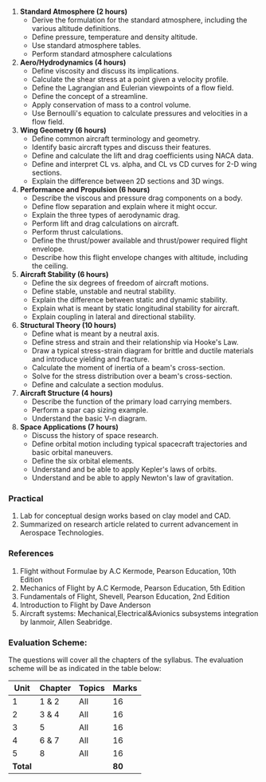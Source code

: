 
1. **Standard Atmosphere (2 hours)**
    * Derive the formulation for the standard atmosphere, including the various altitude definitions. 
    * Define pressure, temperature and density altitude. 
    * Use standard atmosphere tables. 
    * Perform standard atmosphere calculations
2. **Aero/Hydrodynamics (4 hours)**
    * Define viscosity and discuss its implications. 
    * Calculate the shear stress at a point given a velocity profile. 
    * Define the Lagrangian and Eulerian viewpoints of a flow field. 
    * Define the concept of a streamline. 
    * Apply conservation of mass to a control volume. 
    * Use Bernoulli's equation to calculate pressures and velocities in a flow field.
3. **Wing Geometry (6 hours)**
    * Define common aircraft terminology and geometry. 
    * Identify basic aircraft types and discuss their features. 
    * Define and calculate the lift and drag coefficients using NACA data. 
    * Define and interpret CL vs. alpha, and CL vs CD curves for 2-D wing sections. 
    * Explain the difference between 2D sections and 3D wings. 
4. **Performance and Propulsion (6 hours)**
    * Describe the viscous and pressure drag components on a body. 
    * Define flow separation and explain where it might occur. 
    * Explain the three types of aerodynamic drag. 
    * Perform lift and drag calculations on aircraft. 
    * Perform thrust calculations. 
    * Define the thrust/power available and thrust/power required flight envelope. 
    * Describe how this flight envelope changes with altitude, including the ceiling. 
5. **Aircraft Stability (6 hours)**
    * Define the six degrees of freedom of aircraft motions. 
    * Define stable, unstable and neutral stability. 
    * Explain the difference between static and dynamic stability. 
    * Explain what is meant by static longitudinal stability for aircraft. 
    * Explain coupling in lateral and directional stability. 
6. **Structural Theory (10 hours)**
    * Define what is meant by a neutral axis. 
    * Define stress and strain and their relationship via Hooke's Law.
    * Draw a typical stress-strain diagram for brittle and ductile materials and introduce yielding and fracture. 
    * Calculate the moment of inertia of a beam's cross-section.
    * Solve for the stress distribution over a beam's cross-section.
    * Define and calculate a section modulus. 
7. **Aircraft Structure (4 hours)** 
    * Describe the function of the primary load carrying members. 
    * Perform a spar cap sizing example. 
    * Understand the basic V-n diagram. 
8. **Space Applications (7 hours)** 
    * Discuss the history of space research. 
    * Define orbital motion including typical spacecraft trajectories and basic orbital maneuvers. 
    * Define the six orbital elements. 
    * Understand and be able to apply Kepler's laws of orbits.
    * Understand and be able to apply Newton's law of gravitation. 

### Practical

1. Lab for conceptual design works based on clay model and CAD. 
2. Summarized on research article related to current advancement in Aerospace Technologies.

### References

1. Flight without Formulae by A.C Kermode, Pearson Education, 10th Edition 
2. Mechanics of Flight by A.C Kermode, Pearson Education, 5th Edition 
3. Fundamentals of Flight, Shevell, Pearson Education, 2nd Edition 
4. Introduction to Flight by Dave Anderson 
5. Aircraft systems: Mechanical,Electrical&Avionics subsystems integration by lanmoir, Allen Seabridge. 

### Evaluation Scheme:

The questions will cover all the chapters of the syllabus. The evaluation scheme will be as indicated in the table below:

| Unit      | Chapter | Topics | Marks  |
| --------- | ------- | ------ | ------ |
| 1         | 1 & 2   | All    | 16     |
| 2         | 3 & 4   | All    | 16     |
| 3         | 5       | All    | 16     |
| 4         | 6 & 7   | All    | 16     |
| 5         | 8       | All    | 16     |
| **Total** |         |        | **80** |
